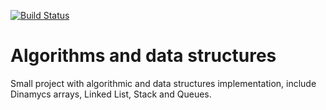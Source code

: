 [![Build Status](https://travis-ci.org/marcosechague/algorithms-datastructures.svg?branch=master)](https://travis-ci.org/marcosechague/algorithms-datastructures)

# Algorithms and data structures

Small project with algorithmic and data structures implementation, include Dinamycs arrays, Linked List, Stack and Queues. 

